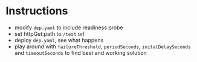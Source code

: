 # Instructions

- modify `dep.yaml` to include readiness probe
- set httpGet:path to `/test` url
- deploy `dep.yaml`, see what happens
- play around with `failureThreshold`, `periodSeconds`, `initalDelaySeconds` and `timeoutSeconds` to find best and working solution